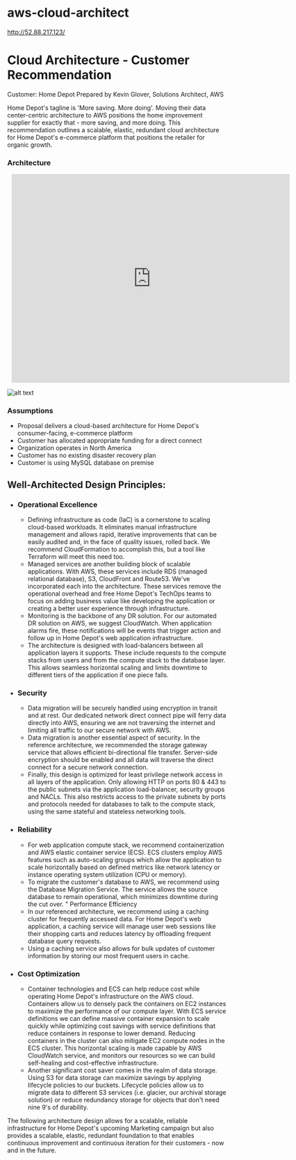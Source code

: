 # aws-cloud-architect

http://52.88.217.123/


# Cloud Architecture - Customer Recommendation

Customer: Home Depot
Prepared by Kevin Glover, Solutions Architect, AWS

Home Depot's tagline is 'More saving. More doing'. Moving their data center-centric architecture to AWS positions the home improvement supplier for exactly that - more saving, and more doing. This recommendation outlines a scalable, elastic, redundant cloud architecture for Home Depot's e-commerce platform that positions the retailer for organic growth.

### Architecture

<div style="width: 640px; height: 480px; margin: 10px; position: relative;">
    <iframe allowfullscreen frameborder="0" style="width:640px; height:480px"src="https://www.lucidchart.com/documents/embeddedchart/6914de09-096b-4b26-b7aa-f9c5eecb72f4" id="Fjk52bMRbHal"></iframe>
</div>

![alt text](https://www.lucidchart.com/publicSegments/view/4eb19b5e-2282-4dc7-85d3-f39c5ede89e9/image.jpeg)

### Assumptions
- Proposal delivers a cloud-based architecture for Home Depot's consumer-facing, e-commerce platform
- Customer has allocated appropriate funding for a direct connect
- Organization operates in North America
- Customer has no existing disaster recovery plan
- Customer is using MySQL database on premise

## Well-Architected Design Principles:
- ### Operational Excellence
    - Defining infrastructure as code (IaC) is a cornerstone to scaling cloud-based workloads. It eliminates manual infrastructure management and allows rapid, iterative improvements that can be easily audited and, in the face of quality issues, rolled back. We recommend CloudFormation to accomplish this, but a tool like Terraform will meet this need too.
     - Managed services are another building block of scalable applications. With AWS, these services include RDS (managed relational database), S3, CloudFront and Route53. We've incorporated each into the architecture. These services remove the operational overhead and free Home Depot's TechOps teams to focus on adding business value like developing the application or creating a better user experience through infrastructure.
     - Monitoring is the backbone of any DR solution. For our automated DR solution on AWS, we suggest CloudWatch. When application alarms fire, these notifications will be events that trigger action and follow up in Home Depot's web application infrastructure.
     - The architecture is designed with load-balancers between all application layers it supports. These include requests to the compute stacks from users and from the compute stack to the database layer. This allows seamless horizontal scaling and limits downtime to different tiers of the application if one piece falls.
- ### Security
     - Data migration will be securely handled using encryption in transit and at rest. Our dedicated network direct connect pipe will ferry data directly into AWS, ensuring we are not traversing the internet and limiting all traffic to our secure network with AWS.
     - Data migration is another essential aspect of security. In the reference architecture, we recommended the storage gateway service that allows efficient bi-directional file transfer. Server-side encryption should be enabled and all data will traverse the direct connect for a secure network connection.
     - Finally, this design is optimized for least privilege network access in all layers of the application. Only allowing HTTP on ports 80 & 443 to the public subnets via the application load-balancer, security groups and NACLs. This also restricts access to the private subnets by ports and protocols needed for databases to talk to the compute stack, using the same stateful and stateless networking tools.
- ### Reliability
     - For web application compute stack, we recommend containerization and AWS elastic container service (ECS). ECS clusters employ AWS features such as auto-scaling groups which allow the application to scale horizontally based on defined metrics like network latency or instance operating system utilization (CPU or memory).
     - To migrate the customer's database to AWS, we recommend using the Database Migration Service. The service allows the source database to remain operational, which minimizes downtime during the cut over.
"	Performance Efficiency
     - In our referenced architecture, we recommend using a caching cluster for frequently accessed data. For Home Depot's web application, a caching service will manage user web sessions like their shopping carts and reduces latency by offloading frequent database query requests.
     - Using a caching service also allows for bulk updates of customer information by storing our most frequent users in cache.
- ### Cost Optimization
     - Container technologies and ECS can help reduce cost while operating Home Depot's infrastructure on the AWS cloud. Containers allow us to densely pack the containers on EC2 instances to maximize the performance of our compute layer. With ECS service definitions we can define massive container expansion to scale quickly while optimizing cost savings with service definitions that reduce containers in response to lower demand. Reducing containers in the cluster can also mitigate EC2 compute nodes in the ECS cluster. This horizontal scaling is made capable by AWS CloudWatch service, and monitors our resources so we can build self-healing and cost-effective infrastructure.
    - Another significant cost saver comes in the realm of data storage. Using S3 for data storage can maximize savings by applying lifecycle policies to our buckets. Lifecycle policies allow us to migrate data to different S3 services (i.e. glacier, our archival storage solution) or reduce redundancy storage for objects that don't need nine 9's of durability.

The following architecture design allows for a scalable, reliable infrastructure for Home Depot's upcoming Marketing campaign but also provides a scalable, elastic, redundant foundation to that enables continuous improvement and continuous iteration for their customers - now and in the future.
